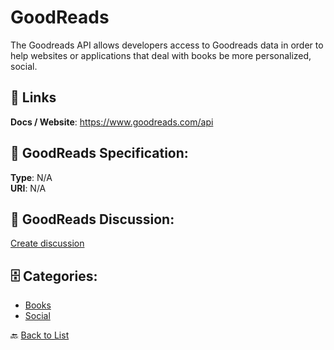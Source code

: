 # GoodReads


The Goodreads API allows developers access to Goodreads data in order to help websites or applications that deal with books be more personalized, social.

##  🔗 Links
**Docs / Website**: https://www.goodreads.com/api

## 🧬 GoodReads Specification:
**Type**: N/A  
**URI**: N/A

## 💬 GoodReads Discussion:
[Create discussion](https://github.com/apis-list/apis-list/discussions/new)

## 🗄️ Categories:
- [Books](https://github.com/apis-list/apis-list#books-)
- [Social](https://github.com/apis-list/apis-list#social-)




🔙 [Back to List](https://github.com/apis-list/apis-list)
